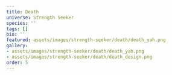 ```yaml
---
title: Death
universe: Strength Seeker
species: ''
tags: []
bio: ''
featured: assets/images/strength-seeker/death/death_yah.png
gallery:
- assets/images/strength-seeker/death/death_yah.png
- assets/images/strength-seeker/death/death_design.png
order: 5
---
```

